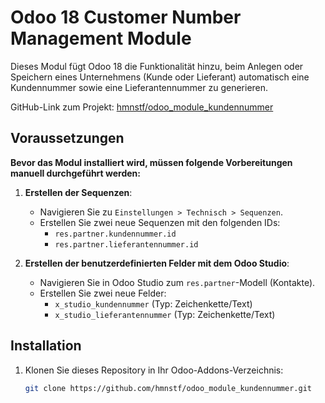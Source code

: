 # Odoo 18 Customer Number Management Module

Dieses Modul fügt Odoo 18 die Funktionalität hinzu, beim Anlegen oder Speichern eines Unternehmens (Kunde oder Lieferant) automatisch eine Kundennummer sowie eine Lieferantennummer zu generieren. 

GitHub-Link zum Projekt: [hmnstf/odoo_module_kundennummer](https://github.com/hmnstf/odoo_module_kundennummer)

## Voraussetzungen

**Bevor das Modul installiert wird, müssen folgende Vorbereitungen manuell durchgeführt werden:**

1. **Erstellen der Sequenzen**:
   - Navigieren Sie zu `Einstellungen > Technisch > Sequenzen`.
   - Erstellen Sie zwei neue Sequenzen mit den folgenden IDs:
     - `res.partner.kundennummer.id`
     - `res.partner.lieferantennummer.id`

2. **Erstellen der benutzerdefinierten Felder mit dem Odoo Studio**:
   - Navigieren Sie in Odoo Studio zum `res.partner`-Modell (Kontakte).
   - Erstellen Sie zwei neue Felder:
     - `x_studio_kundennummer` (Typ: Zeichenkette/Text)
     - `x_studio_lieferantennummer` (Typ: Zeichenkette/Text)

## Installation

1. Klonen Sie dieses Repository in Ihr Odoo-Addons-Verzeichnis:
   ```bash
   git clone https://github.com/hmnstf/odoo_module_kundennummer.git